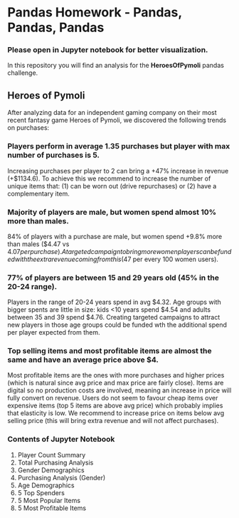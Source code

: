 # Pandas Homework - Pandas, Pandas, Pandas

### Please open in Jupyter notebook for better visualization.

In this repository you will find an analysis for the **HeroesOfPymoli** pandas challenge.

## Heroes of Pymoli

After analyzing data for an independent gaming company on their most recent fantasy game Heroes of Pymoli, we discovered the following trends on purchases:

### Players perform in average 1.35 purchases but player with max number of purchases is 5. 
Increasing purchases per player to 2 can bring a +47% increase in revenue (+$1134.6).
To achieve this we recommend to increase the number of unique items that: (1) can be worn out (drive repurchases) or (2) have a complementary item. 

### Majority of players are male, but women spend almost 10% more than males.
84% of players with a purchase are male, but women spend +9.8% more than males ($4.47 vs $4.07 per purchase).
A targeted campaign to bring more women players can be funded with the extra revenue coming from this ($47 per every 100 women users).

### 77% of players are between 15 and 29 years old (45% in the 20-24 range).
Players in the range of 20-24 years spend in avg $4.32. Age groups with bigger spents are little in size: kids <10 years spend $4.54 and adults between 35 and 39 spend $4.76. Creating targeted campaigns to attract new players in those age groups could be funded wth the additional spend per player expected from them.

### Top selling items and most profitable items are almost the same and have an average price above $4. 
Most profitable items are the ones with more purchases and higher prices (which is natural since avg price and max price are fairly close).
Items are digital so no production costs are involved, meaning an increase in price will fully convert on revenue.
Users do not seem to favour cheap items over expensive items (top 5 items are above avg price) which probably implies that elasticity is low. We recommend to increase price on items below avg selling price (this will bring extra revenue and will not affect purchases). 

### Contents of Jupyter Notebook

1. Player Count Summary
2. Total Purchasing Analysis
3. Gender Demographics
4. Purchasing Analysis (Gender)
5. Age Demographics
6. 5 Top Spenders
7. 5 Most Popular Items
8. 5 Most Profitable Items
